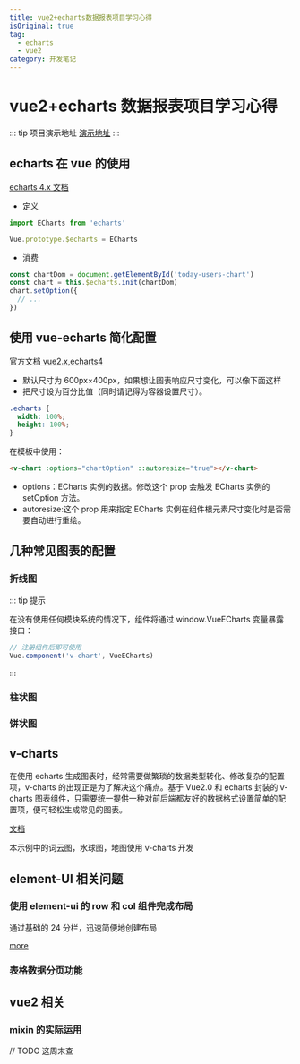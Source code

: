 ```yaml
---
title: vue2+echarts数据报表项目学习心得
isOriginal: true
tag:
  - echarts
  - vue2
category: 开发笔记
---
```


# vue2+echarts 数据报表项目学习心得

::: tip 项目演示地址
[演示地址](https://datav.zfhblog.top/)
:::

## echarts 在 vue 的使用

[echarts 4.x 文档](https://echarts.apache.org/v4/zh/option.html#title)

- 定义

```js
import ECharts from 'echarts'

Vue.prototype.$echarts = ECharts
```

- 消费

```js
const chartDom = document.getElementById('today-users-chart')
const chart = this.$echarts.init(chartDom)
chart.setOption({
  // ...
})
```

## 使用 vue-echarts 简化配置

[官方文档 vue2.x,echarts4](https://github.com/ecomfe/vue-echarts/blob/5.x/README.zh_CN.md)

- 默认尺寸为 600px×400px，如果想让图表响应尺寸变化，可以像下面这样
- 把尺寸设为百分比值（同时请记得为容器设置尺寸）。

```css
.echarts {
  width: 100%;
  height: 100%;
}
```

在模板中使用：

```html
<v-chart :options="chartOption" ::autoresize="true"></v-chart>
```

- options：ECharts 实例的数据。修改这个 prop 会触发 ECharts 实例的 setOption 方法。
- autoresize:这个 prop 用来指定 ECharts 实例在组件根元素尺寸变化时是否需要自动进行重绘。

## 几种常见图表的配置

### 折线图

::: tip 提示

在没有使用任何模块系统的情况下，组件将通过 window.VueECharts 变量暴露接口：

```js
// 注册组件后即可使用
Vue.component('v-chart', VueECharts)
```

:::

<CodePen
  link="https://codepen.io/zhangfanhang/pen/MWrqmeg"
  :theme="$isDarkMode? 'dark': 'light'"
/>

### 柱状图

<CodePen
  link="https://codepen.io/zhangfanhang/pen/popxjXr"
  :theme="$isDarkMode? 'dark': 'light'"
/>

### 饼状图

<CodePen
  link="https://codepen.io/zhangfanhang/pen/ZEvmzMz"
  :theme="$isDarkMode? 'dark': 'light'"
/>

## v-charts

在使用 echarts 生成图表时，经常需要做繁琐的数据类型转化、修改复杂的配置项，v-charts 的出现正是为了解决这个痛点。基于 Vue2.0 和 echarts 封装的 v-charts 图表组件，只需要统一提供一种对前后端都友好的数据格式设置简单的配置项，便可轻松生成常见的图表。

[文档](https://v-charts.js.org/#/)

本示例中的词云图，水球图，地图使用 v-charts 开发

## element-UI 相关问题

### 使用 element-ui 的 row 和 col 组件完成布局

通过基础的 24 分栏，迅速简便地创建布局

[more](https://element.eleme.cn/#/zh-CN/component/layout)

### 表格数据分页功能

<CodePen
link="https://codepen.io/zhangfanhang/pen/ExoOYzy"
:theme="$isDarkMode? 'dark': 'light'"
/>

## vue2 相关

### mixin 的实际运用

// TODO 这周末查
